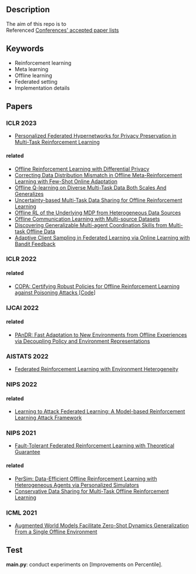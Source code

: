 ## Description
The aim of this repo is to <br>
Referenced [Conferences' accepted paper lists](https://github.com/Lionelsy/Conference-Accepted-Paper-List)

## Keywords
* Reinforcement learning
* Meta learning
* Offline learning
* Federated setting
* Implementation details

## Papers
### ICLR 2023
- [Personalized Federated Hypernetworks for Privacy Preservation in Multi-Task Reinforcement Learning](https://openreview.net/forum?id=AGLG_ncNp0X)
#### related
- [Offline Reinforcement Learning with Differential Privacy](https://openreview.net/forum?id=NT51Ty0-Bfu)
- [Correcting Data Distribution Mismatch in Offline Meta-Reinforcement Learning with Few-Shot Online Adaptation](https://openreview.net/forum?id=Dk7tsv9fkF)
- [Offline Q-learning on Diverse Multi-Task Data Both Scales And Generalizes](https://openreview.net/forum?id=4-k7kUavAj)
- [Uncertainty-based Multi-Task Data Sharing for Offline Reinforcement Learning](https://openreview.net/forum?id=u1Vj68CJZP)
- [Offline RL of the Underlying MDP from Heterogeneous Data Sources](https://openreview.net/forum?id=AR4rOT4sECN)
- [Offline Communication Learning with Multi-source Datasets](https://openreview.net/forum?id=R4oodnmxb9m)
- [Discovering Generalizable Multi-agent Coordination Skills from Multi-task Offline Data](https://openreview.net/forum?id=53FyUAdP7d)
- [Adaptive Client Sampling in Federated Learning via Online Learning with Bandit Feedback](https://openreview.net/forum?id=f3dqV4KLZV1)


### ICLR 2022
#### related
- [COPA: Certifying Robust Policies for Offline Reinforcement Learning against Poisoning Attacks ](https://openreview.net/forum?id=psh0oeMSBiF)[[Code](https://github.com/AI-secure/COPA)]

### IJCAI 2022
#### related
- [PAnDR: Fast Adaptation to New Environments from Offline Experiences via Decoupling Policy and Environment Representations](https://arxiv.org/abs/2204.02877)

### AISTATS 2022
- [Federated Reinforcement Learning with Environment Heterogeneity](https://proceedings.mlr.press/v151/jin22a.html)

### NIPS 2022
#### related
- [Learning to Attack Federated Learning: A Model-based Reinforcement Learning Attack Framework](https://openreview.net/forum?id=4OHRr7gmhd4)

### NIPS 2021
- [Fault-Tolerant Federated Reinforcement Learning with Theoretical Guarantee](https://arxiv.org/abs/2110.14074)
#### related
- [PerSim: Data-Efficient Offline Reinforcement Learning with Heterogeneous Agents via Personalized Simulators](https://arxiv.org/abs/2102.06961)
- [Conservative Data Sharing for Multi-Task Offline Reinforcement Learning](https://papers.nips.cc/paper/2021/hash/5fd2c06f558321eff612bbbe455f6fbd-Abstract.html)

### ICML 2021
- [Augmented World Models Facilitate Zero-Shot Dynamics Generalization From a Single Offline Environment](https://arxiv.org/abs/2104.05632)

## Test
**main.py**: conduct experiments on [Improvements on Percentile]. <br>


